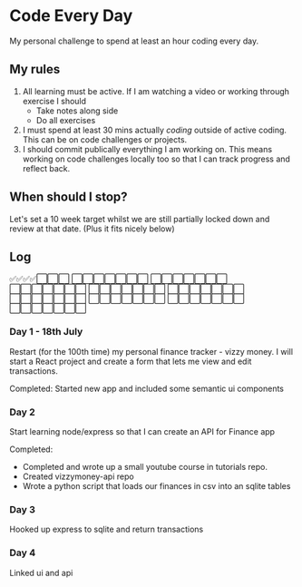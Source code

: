 # Code Every Day

My personal challenge to spend at least an hour coding every day.

## My rules
1. All learning must be active. If I am watching a video or working through exercise I should
    - Take notes along side
    - Do all exercises
2. I must spend at least 30 mins actually *coding* outside of active coding.
This can be on code challenges or projects.
3. I should commit publically everything I am working on. This means working on code challenges locally too so that I can track progress and reflect back.

## When should I stop?

Let's set a 10 week target whilst we are still partially locked down and review at that date. (Plus it fits nicely below)

## Log

:white_check_mark::white_check_mark::white_check_mark::white_check_mark::white_large_square::white_large_square::white_large_square:
:white_large_square::white_large_square::white_large_square::white_large_square::white_large_square::white_large_square::white_large_square:
:white_large_square::white_large_square::white_large_square::white_large_square::white_large_square::white_large_square::white_large_square:
:white_large_square::white_large_square::white_large_square::white_large_square::white_large_square::white_large_square::white_large_square:
:white_large_square::white_large_square::white_large_square::white_large_square::white_large_square::white_large_square::white_large_square:
:white_large_square::white_large_square::white_large_square::white_large_square::white_large_square::white_large_square::white_large_square:
:white_large_square::white_large_square::white_large_square::white_large_square::white_large_square::white_large_square::white_large_square:
:white_large_square::white_large_square::white_large_square::white_large_square::white_large_square::white_large_square::white_large_square:
:white_large_square::white_large_square::white_large_square::white_large_square::white_large_square::white_large_square::white_large_square:
:white_large_square::white_large_square::white_large_square::white_large_square::white_large_square::white_large_square::white_large_square:

### Day 1 - 18th July

Restart (for the 100th time) my personal finance tracker - vizzy money. I will start a React project and create a form that lets me view and edit transactions.

Completed:
Started new app and included some semantic ui components


### Day 2

Start learning node/express so that I can create an API for Finance app

Completed:
- Completed and wrote up a small youtube course in tutorials repo.
- Created vizzymoney-api repo
- Wrote a python script that loads our finances in csv into an sqlite tables

### Day 3
Hooked up express to sqlite and return transactions 

### Day 4
Linked ui and api
